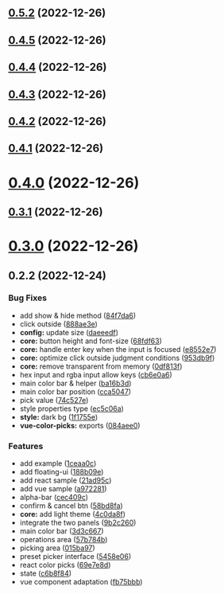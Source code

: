 

## [0.5.2](https://github.com/humandetail/color-picks/compare/vue-color-picks-0.4.5...${npm.name}-0.5.2) (2022-12-26)

## [0.4.5](https://github.com/humandetail/color-picks/compare/vue-color-picks-0.4.4...${npm.name}-0.4.5) (2022-12-26)

## [0.4.4](https://github.com/humandetail/color-picks/compare/vue-color-picks-0.4.3...${npm.name}-0.4.4) (2022-12-26)

## [0.4.3](https://github.com/humandetail/color-picks/compare/vue-color-picks-0.4.2...${npm.name}-0.4.3) (2022-12-26)

## [0.4.2](https://github.com/humandetail/color-picks/compare/vue-color-picks-0.4.1...${npm.name}-0.4.2) (2022-12-26)

## [0.4.1](https://github.com/humandetail/color-picks/compare/vue-color-picks-0.4.0...${npm.name}-0.4.1) (2022-12-26)

# [0.4.0](https://github.com/humandetail/color-picks/compare/vue-color-picks-0.3.1...${npm.name}-0.4.0) (2022-12-26)

## [0.3.1](https://github.com/humandetail/color-picks/compare/vue-color-picks-0.3.0...${npm.name}-0.3.1) (2022-12-26)

# [0.3.0](https://github.com/humandetail/color-picks/compare/vue-color-picks-0.2.2...${npm.name}-0.3.0) (2022-12-26)

## 0.2.2 (2022-12-24)


### Bug Fixes

* add show & hide method ([84f7da6](https://github.com/humandetail/color-picks/commit/84f7da6445a7c79dcc9788ffa48911b6ffd656d4))
* click outside ([888ae3e](https://github.com/humandetail/color-picks/commit/888ae3ed51ee6e763a5b0280f57554c2fa801780))
* **config:** update size ([daeeedf](https://github.com/humandetail/color-picks/commit/daeeedf4aa8992cb30023b3ddc556bf6b2358e8a))
* **core:** button height and font-size ([68fdf63](https://github.com/humandetail/color-picks/commit/68fdf6385dbe536dff659118caff71738f123aa7))
* **core:** handle enter key when the input is focused ([e8552e7](https://github.com/humandetail/color-picks/commit/e8552e7fc8b28bcf8136f06dbbf8d895260ccc6b))
* **core:** optimize click outside judgment conditions ([953db9f](https://github.com/humandetail/color-picks/commit/953db9fd584baa98055b713dd0aff30abb1e035b))
* **core:** remove transparent from memory ([0df813f](https://github.com/humandetail/color-picks/commit/0df813f73cd1e38aa8b34be8134017d0a393e75e))
* hex input and rgba input allow keys ([cb6e0a6](https://github.com/humandetail/color-picks/commit/cb6e0a65c8ccb8c0c23b5a0ba3d494cf06a0ed3d))
* main color bar & helper ([ba16b3d](https://github.com/humandetail/color-picks/commit/ba16b3dfc77cd7a89612d2adf6c9bc6eea418dcc))
* main color bar position ([cca5047](https://github.com/humandetail/color-picks/commit/cca5047c572ca6aa4b926197bf4e03ef124b26b0))
* pick value ([74c527e](https://github.com/humandetail/color-picks/commit/74c527e17f74ae101a676440b260bafdc42da199))
* style properties type ([ec5c06a](https://github.com/humandetail/color-picks/commit/ec5c06ad7842384796db8c7893958f12d411a243))
* **style:** dark bg ([1f1755e](https://github.com/humandetail/color-picks/commit/1f1755ec9e76443eb148df7e33acdf4552a6ff01))
* **vue-color-picks:** exports ([084aee0](https://github.com/humandetail/color-picks/commit/084aee098f777996e956977d296e22f464db53fb))


### Features

* add example ([1ceaa0c](https://github.com/humandetail/color-picks/commit/1ceaa0c25e88687d92b585bd08f822c2b8452dc3))
* add floating-ui ([188b09e](https://github.com/humandetail/color-picks/commit/188b09e30106a5f74ea9749f67cf104da1af7eda))
* add react sample ([21ad95c](https://github.com/humandetail/color-picks/commit/21ad95ce86c8f2d1a50c8969eef09c89965fb62d))
* add vue sample ([a972281](https://github.com/humandetail/color-picks/commit/a97228159b0ce0735496010a64fe037f67442cb3))
* alpha-bar ([cec409c](https://github.com/humandetail/color-picks/commit/cec409cf46e7b58e4d7eb364b15b6bc8605f967d))
* confirm & cancel btn ([58bd8fa](https://github.com/humandetail/color-picks/commit/58bd8fad928c713f1fcf76ec569973e60e61f103))
* **core:** add light theme ([4c0da8f](https://github.com/humandetail/color-picks/commit/4c0da8f759841731d8e3fd21a97c8fa86460888b))
* integrate the two panels ([9b2c260](https://github.com/humandetail/color-picks/commit/9b2c260f473c0175f814b28b3ac35ee8ff96303c))
* main color bar ([3d3c667](https://github.com/humandetail/color-picks/commit/3d3c6672ed051b0c18dea7684f67a19688a1820b))
* operations area ([57b784b](https://github.com/humandetail/color-picks/commit/57b784b8d963e74e54dbf07f0f30c08e981c60e2))
* picking area ([015ba97](https://github.com/humandetail/color-picks/commit/015ba971f8eda61fe51db499bddc3ef19fc63c8e))
* preset picker interface ([5458e06](https://github.com/humandetail/color-picks/commit/5458e061209962ee257d0f67310204453756bf57))
* react color picks ([69e7e8d](https://github.com/humandetail/color-picks/commit/69e7e8d28db5106dfe186dfe3b7a21236be7801c))
* state ([c6b8f84](https://github.com/humandetail/color-picks/commit/c6b8f8435c8d390ecd17c93c7c72b39de8627a22))
* vue component adaptation ([fb75bbb](https://github.com/humandetail/color-picks/commit/fb75bbbf6824f8945c04e4dcca0817839403de08))